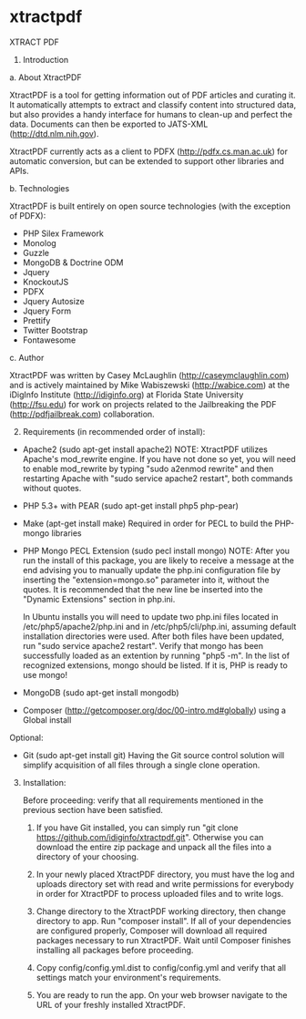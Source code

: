 xtractpdf
=========

XTRACT PDF 

1. Introduction

a. About XtractPDF

XtractPDF is a tool for getting information out of PDF articles and curating it.  It automatically
attempts to extract and classify content into structured data, but also provides a handy interface
for humans to clean-up and perfect the data.  Documents can then be exported to 
JATS-XML (http://dtd.nlm.nih.gov).

XtractPDF currently acts as a client to PDFX (http://pdfx.cs.man.ac.uk)
for automatic conversion, but can be extended to support other libraries and APIs.

b. Technologies

XtractPDF is built entirely on open source technologies (with the exception of PDFX):

- PHP Silex Framework
- Monolog
- Guzzle
- MongoDB &amp; Doctrine ODM
- Jquery
- KnockoutJS
- PDFX
- Jquery Autosize
- Jquery Form
- Prettify
- Twitter Bootstrap
- Fontawesome

c. Author

XtractPDF was written by Casey McLaughlin (http://caseymclaughlin.com) and is actively maintained 
by Mike Wabiszewski (http://wabice.com) at the iDigInfo Institute (http://idiginfo.org) at Florida 
State University (http://fsu.edu) for work on projects related to the Jailbreaking the PDF 
(http://pdfjailbreak.com) collaboration.

2. Requirements (in recommended order of install):

- Apache2 (sudo apt-get install apache2)
    NOTE: XtractPDF utilizes Apache's mod_rewrite engine.  If you have not done so yet, you will need to enable mod_rewrite
    by typing "sudo a2enmod rewrite" and then restarting Apache with "sudo service apache2 restart", both commands without 
    quotes.

- PHP 5.3+ with PEAR (sudo apt-get install php5 php-pear)

- Make (apt-get install make)
    Required in order for PECL to build the PHP-mongo libraries

- PHP Mongo PECL Extension (sudo pecl install mongo)
    NOTE: After you run the install of this package, you are likely to receive a message at the end advising you 
    to manually update the php.ini configuration file by inserting the "extension=mongo.so" parameter into it, without
    the quotes.  It is recommended that the new line be inserted into the "Dynamic Extensions" section in php.ini.

    In Ubuntu installs you will need to update two php.ini files located in /etc/php5/apache2/php.ini and in
    /etc/php5/cli/php.ini, assuming default installation directories were used.  After both files have been updated, 
    run "sudo service apache2 restart".  Verify that mongo has been successfully loaded as an extention by running 
    "php5 -m".  In the list of recognized extensions, mongo should be listed.  If it is, PHP is ready to use mongo!

- MongoDB (sudo apt-get install mongodb)

- Composer (http://getcomposer.org/doc/00-intro.md#globally) using a Global install

Optional:

- Git (sudo apt-get install git)
    Having the Git source control solution will simplify acquisition of all files through a single clone operation.

3. Installation:

    Before proceeding: verify that all requirements mentioned in the previous section have been satisfied.

    1. If you have Git installed, you can simply run "git clone https://github.com/idiginfo/xtractpdf.git".
       Otherwise you can download the entire zip package and unpack all the files into a directory of your choosing.

    2. In your newly placed XtractPDF directory, you must have the log and uploads directory set with read and write permissions 
       for everybody in order for XtractPDF to process uploaded files and to write logs.

    2. Change directory to the XtractPDF working directory, then change directory to app.  Run "composer install".  If all of 
       your dependencies are configured properly, Composer will download all required packages necessary to run XtractPDF.  Wait
       until Composer finishes installing all packages before proceeding.

    3. Copy config/config.yml.dist to config/config.yml and verify that all settings match your environment's requirements.

    4. You are ready to run the app.  On your web browser navigate to the URL of your freshly installed XtractPDF.

